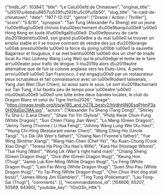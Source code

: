 {"tmdb_id": 103847, "title": "Le Ca\u00efd de Chinatown", "original_title": "\u5510\u4eba\u8857\u529f\u592b\u5c0f\u5b50", "slug_title": "le-caid-de-chinatown", "date": "1977-12-02", "genre": ["Drame / Action / Thriller"], "score": "5.8/10", "synopsis": "Tan Tung (Alexander Fu Sheng) est un jeune r\u00e9fugi\u00e9 chinois fra\u00eechement d\u00e9barqu\u00e9 \u00e0 Hong Kong en toute ill\u00e9galit\u00e9. D\u00e9pourvu de carte d\u2019identit\u00e9, son grand p\u00e8re a du mal \u00e0 lui trouver un emploi stable et il se trouve contraint de vendre des jus d\u2019orange \u00ab press\u00e9s \u00e0 la force du poing \u00bb \u00e0 la sauvette. Bagarreur et fougueux, il se met bient\u00f4t \u00e0 dos un chef de triade local Xu Hao (Johnny Wang Lung Wei) qui le pi\u00e8ge et tente de le faire arr\u00eater pour trafic de drogue. Il n\u2019a alors d\u2019autre alternative que de fuir la colonie anglaise vers les Etats-Unis. A peine arriv\u00e9 \u00e0 San Francisco, il est engag\u00e9 par un restaurateur peux scrupuleux et fait connaissance avec un \u00e9tudiant taiwanais, Yang Jian Wen (Sun Chien), lui aussi sans le sous. Le sort s\u2019acharnant sur Tan Tung, il lui faudra peu de temps pour \u00eatre \u00e0 m\u00eal\u00e9 \u00e0 une lutte entre deux bandes locales, le club du Dragon Blanc et celui du Tigre Vert\u2026", "image": "https://image.tmdb.org/t/p/w185_and_h278_bestv2/hVdhHIN0EsqPHmP3a0H09aGpCMA.jpg", "actors": ["Alexander Fu Sheng (Tang Dong)", "Shirley Yu Sha-Li (Lana Chen)", "Shaw Yin Yin (Sylvia)", "Philip Kwok Chun-Fung (White Dragon)", "Sun Chien (Yang Jian Wen)", "Lo Meng (Green Dragon)", "Jenny Tseng (Yvonne / Li Hua Feng)", "Johnny Wang Lung-Wei (Xu Hao)", "Yeung Chi-Hing (Restaurant owner Chen)", "Wong Ching-Ho (Uncle Tang)", "Lo Dik (Ah Wen's father)", "Chiang Nan (Yvonne's father)", "Yue Wing (Brother Xiang)", "Wang Han-Chen (Chef Ye)", "Ku Kuan-Chung (Cook Xiao Ding)", "Teresa Ha Ping (Xu Hao's Wife)", "Kara Hui (Hostage Whore)", "Tsai Hung (Wan)", "Wong Lik (Wan's right hand man)", "Chiang Sheng (Green Dragon thug)", "Dick Wei (Green Dragon thug)", "Keung Hon (Thug)", "Jamie Luk Kim-Ming (White Dragon thug)", "Lu Feng (White Dragon thug)", "Lam Fai-Wong (White Dragon thug)", "Suen Shu-Pau (White Dragon thug)", "Yu Tai-Ping (White Dragon thug)", "Chin Chun (Hot dog stall boss)", "James Wong Jim (Gambler)", "Ting Tung (Policeman)", "Lau Fong-Sai (Thug)"], "comments": [], "recommandations_id": [104606, 65207, 50569, 64360], "youtube_key": "tOxGSn_Httk"}